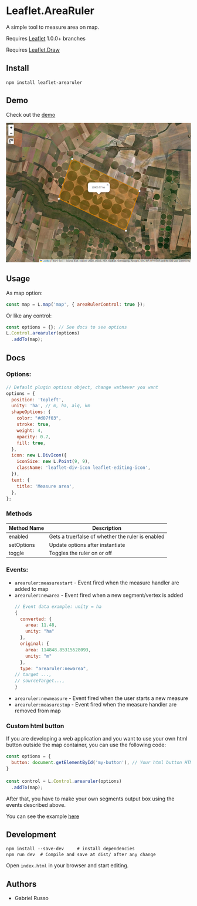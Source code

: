 # Leaflet.AreaRuler

A simple tool to measure area on map.

Requires [Leaflet](https://github.com/Leaflet/Leaflet/releases) 1.0.0+ branches

Requires [Leaflet.Draw](https://github.com/leaflet/Leaflet.Draw#readme)

## Install

```shell
npm install leaflet-arearuler
```

## Demo

Check out the [demo](https://gabriel-russo.github.io/Leaflet.AreaRuler/example/)

![Example](docs/images/example_screenshot.png)

## Usage

As map option:

```js
const map = L.map('map', { areaRulerControl: true });
```

Or like any control:

```js
const options = {}; // See docs to see options
L.Control.arearuler(options)
  .addTo(map);
```

## Docs

### Options:

```js
// Default plugin options object, change wathever you want
options = {
  position: 'topleft',
  unity: 'ha', // m, ha, alq, km
  shapeOptions: {
    color: "#d07f03",
    stroke: true,
    weight: 4,
    opacity: 0.7,
    fill: true,
  },
  icon: new L.DivIcon({
    iconSize: new L.Point(9, 9),
    className: 'leaflet-div-icon leaflet-editing-icon',
  }),
  text: {
    title: 'Measure area',
  },
};
```

### Methods

| Method Name | Description                                       |
|-------------|---------------------------------------------------|
| enabled     | Gets a true/false of whether the ruler is enabled |
| setOptions  | Update options after instantiate                  |
| toggle      | Toggles the ruler on or off                       |

### Events:

* `arearuler:measurestart` - Event fired when the measure handler are added to map
* `arearuler:newarea` - Event fired when a new segment/vertex is added
  ```js
  // Event data example: unity = ha
  {
    converted: {
      area: 11.48,
      unity: "ha"
    },
    original: {
      area: 114848.85315528093,
      unity: "m"
    },
    type: "arearuler:newarea",
  // target ...,
  // sourceTarget...,
  }
  ```
* `arearuler:newmeasure` - Event fired when the user starts a new measure
* `arearuler:measurestop` - Event fired when the measure handler are removed from map

### Custom html button

If you are developing a web application and you want to use your own html button outside the map container, you can use
the following code:

```javascript
const options = {
  button: document.getElementById('my-button'), // Your html button HTML reference
}

const control = L.Control.arearuler(options)
  .addTo(map);
```

After that, you have to make your own segments output box using the events described above.

You can see the example [here](https://gabriel-russo.github.io/Leaflet.AreaRuler/example/with-button.html)

## Development

```shell
npm install --save-dev     # install dependencies
npm run dev  # Compile and save at dist/ after any change
```

Open `index.html` in your browser and start editing.

## Authors

* Gabriel Russo
